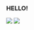 ### HELLO!
<p>
<img src="https://github-readme-stats.vercel.app/api?username=gilanq24&show_icons=true&theme=radical"/>

<img src="https://github-readme-stats.vercel.app/api/top-langs/?username=gilanq24&theme=radical&layout=compact"/>
</p>
